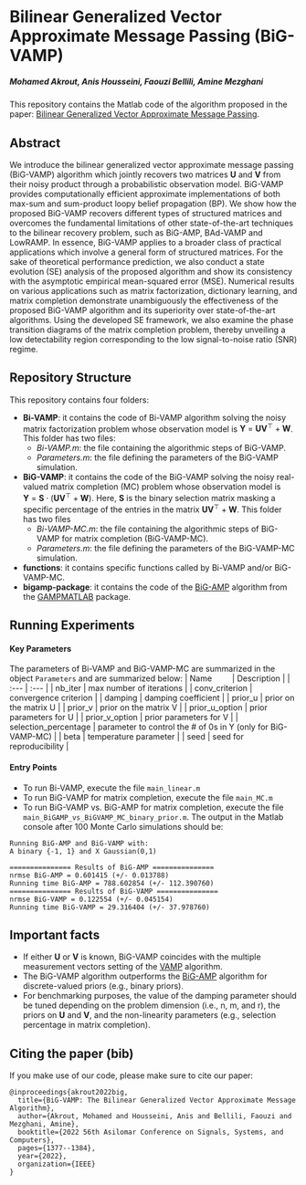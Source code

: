 # Bilinear Generalized Vector Approximate Message Passing (BiG-VAMP)
##### Mohamed Akrout, Anis Housseini, Faouzi Bellili, Amine Mezghani
This repository contains the Matlab code of the algorithm proposed in the paper:
 [Bilinear Generalized Vector Approximate Message Passing](https://arxiv.org/abs/2009.06854).


## Abstract
We introduce the bilinear generalized vector approximate message passing (BiG-VAMP) algorithm which jointly recovers two matrices $\boldsymbol{U}$ and $\boldsymbol{V}$ from their noisy product through a probabilistic  observation model. BiG-VAMP provides computationally efficient approximate implementations of both max-sum and sum-product loopy belief propagation (BP). We show how the proposed BiG-VAMP recovers different types of structured matrices and overcomes the fundamental limitations of other state-of-the-art techniques to the bilinear recovery problem, such as BiG-AMP, BAd-VAMP and LowRAMP. In essence, BiG-VAMP applies to a broader class of practical applications which involve  a general form of structured matrices. For the sake of theoretical performance prediction, we also conduct a state evolution (SE) analysis of the proposed algorithm  and show its consistency with the asymptotic empirical  mean-squared error (MSE). Numerical results on various applications such as matrix factorization, dictionary learning, and matrix completion demonstrate unambiguously the effectiveness of the proposed BiG-VAMP algorithm and its superiority over state-of-the-art algorithms. Using the developed SE framework, we also examine the phase transition diagrams of the matrix completion problem, thereby unveiling a low detectability region corresponding to the low signal-to-noise ratio (SNR) regime.

## Repository Structure
This repository contains four folders:
  - **Bi-VAMP**: it contains the code of Bi-VAMP algorithm solving the noisy matrix factorization problem whose observation model
 is $\boldsymbol{Y}~ =~ \boldsymbol{U}\boldsymbol{V}^{\top} + \boldsymbol{W}$. This folder has two files:
    * *Bi-VAMP.m*: the file containing the algorithmic steps of BiG-VAMP.
    * *Parameters.m*: the file defining the parameters of the BiG-VAMP simulation.
  - **BiG-VAMP**: it contains the code of the BiG-VAMP solving the noisy real-valued matrix completion (MC) problem whose observation model is $\boldsymbol{Y}~ =~ \boldsymbol{S}\cdot(\boldsymbol{U}\boldsymbol{V}^{\top} + \boldsymbol{W})$. Here, $\boldsymbol{S}$ is the binary selection matrix masking a specific percentage of the entries in the matrix $\boldsymbol{U}\boldsymbol{V}^{\top} + \boldsymbol{W}$. This folder has two files
    * *Bi-VAMP-MC.m*: the file containing the algorithmic steps of BiG-VAMP for matrix completion (BiG-VAMP-MC).
    * *Parameters.m*: the file defining the parameters of the BiG-VAMP-MC simulation.
- **functions**: it contains specific functions called by Bi-VAMP and/or BiG-VAMP-MC.
- **bigamp-package**: it contains the code of the [BiG-AMP](https://arxiv.org/abs/1310.2632) algorithm from the [GAMPMATLAB](https://sourceforge.net/projects/gampmatlab/) package.

## Running Experiments
#### Key Parameters
The parameters of Bi-VAMP and BiG-VAMP-MC are summarized in the object `Parameters` and are summarized below:
| Name &nbsp; &nbsp; &nbsp; &nbsp; | Description | 
| :---         |             :--- |
| nb_iter         |     max number of iterations      |
| conv_criterion         |     convergence criterion      |
| damping     | damping coefficient   | 
| prior_u     | prior on the matrix U   | 
| prior_v   | prior on the matrix V     | 
| prior_u_option     | prior parameters for U   |
| prior_v_option     | prior parameters for V   |
| selection_percentage     | parameter to control the # of 0s in Y  (only for BiG-VAMP-MC) |
| beta    | temperature parameter  |
| seed    | seed for reproducibility  |
#### Entry Points
- To run Bi-VAMP, execute the file `main_linear.m`
- To run BiG-VAMP for matrix completion, execute the file `main_MC.m`
- To run BiG-VAMP vs. BiG-AMP for matrix completion, execute the file `main_BiGAMP_vs_BiGVAMP_MC_binary_prior.m`. The output in the Matlab console after 100 Monte Carlo simulations should be:
```
Running BiG-AMP and BiG-VAMP with:
A binary {-1, 1} and X Gaussian(0,1)

=============== Results of BiG-AMP ===============
nrmse BiG-AMP = 0.601415 (+/- 0.013788)
Running time BiG-AMP = 788.602854 (+/- 112.390760)
=============== Results of BiG-VAMP ===============
nrmse BiG-VAMP = 0.122554 (+/- 0.045154)
Running time BiG-VAMP = 29.316404 (+/- 37.978760)
```
## Important facts
- If either $\boldsymbol{U}$ or $\boldsymbol{V}$ is known, BiG-VAMP coincides with the multiple measurement vectors setting
 of the [VAMP](https://arxiv.org/abs/1610.03082) algorithm.
- The BiG-VAMP algorithm outperforms the [BiG-AMP](https://arxiv.org/abs/1310.2632) algorithm for discrete-valued priors
 (e.g., binary priors).
- For benchmarking purposes, the value of the damping parameter should be tuned depending on the problem dimension
 (i.e., n, m, and r), the priors on $\boldsymbol{U}$ and $\boldsymbol{V}$, and the non-linearity parameters (e.g., selection percentage in matrix completion).
  
## Citing the paper (bib)

If you make use of our code, please make sure to cite our paper:
```
@inproceedings{akrout2022big,
  title={BiG-VAMP: The Bilinear Generalized Vector Approximate Message Algorithm},
  author={Akrout, Mohamed and Housseini, Anis and Bellili, Faouzi and Mezghani, Amine},
  booktitle={2022 56th Asilomar Conference on Signals, Systems, and Computers},
  pages={1377--1384},
  year={2022},
  organization={IEEE}
}
```
